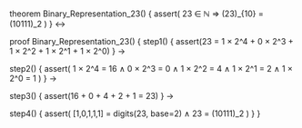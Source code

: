theorem Binary_Representation_23() {
  assert(
    23 ∈ ℕ ⇒ (23)_{10} = (10111)_2
  )
} ↔

proof Binary_Representation_23() {
  step1() {
    assert(23 = 1 × 2^4 + 0 × 2^3 + 1 × 2^2 + 1 × 2^1 + 1 × 2^0)
  } →
  
  step2() {
    assert(
      1 × 2^4 = 16 ∧
      0 × 2^3 = 0 ∧
      1 × 2^2 = 4 ∧
      1 × 2^1 = 2 ∧
      1 × 2^0 = 1
    )
  } →
  
  step3() {
    assert(16 + 0 + 4 + 2 + 1 = 23)
  } →
  
  step4() {
    assert(
      [1,0,1,1,1] = digits(23, base=2) ∧
      23 = (10111)_2
    )
  }
}